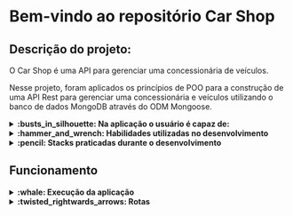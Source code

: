 # Bem-vindo ao repositório Car Shop

## Descrição do projeto:

O Car Shop é uma API para gerenciar uma concessionária de veículos.

Nesse projeto, foram aplicados os princípios de POO para a construção de uma API Rest para gerenciar uma concessionária e veículos utilizando o banco de dados MongoDB através do ODM Mongoose.

<details>
  <summary><strong>:busts_in_silhouette: Na aplicação o usuário é capaz de: </strong></summary><br />


  - Cadastrar um novo carro
  - Listar todos os carros
  - Listar um carro pelo seu ID
  - Atualizar um carro existente
  - Deletar um carro existente

  - Cadastrar uma nova moto
  - Listar todas as motos
  - Listar uma moto pelo seu ID
  - Atualizar uma moto existente
  - Deletar uma moto existente

</details>

<details>
  <summary><strong> :hammer_and_wrench: Habilidades utilizadas no desenvolvimento</strong></summary><br />

- Práticas da arquitetura MSC
- Modelagem de dados com MongoDB através do ODM Mongoose;
- Construção de uma API REST com TypeScript e NodeJs;
- Práticas dos conhecimentos sobre os princípios SOLID;
- Práticas dos pilares de POO (Programação Orientada a Objetos): Herança, Abstração, Encapsulamento e Polimorfismo;
- Exercitar a Abstração para gerar projetos escaláveis e menos verbosos;
- Manuseio de containers com Docker;
- Práticas de utilização do framework Express;
- Teste unitários utilizando Chai e Sinon;

</details>

<details>
  <summary><strong>:pencil: Stacks praticadas durante o desenvolvimento</strong></summary><br />
  
- Node.js
- TypeScript
- Express.js
- Docker
- MongoDB
- Mongoose ODM
- Sinon stubs
- Chai testing library

</details>

 ##  Funcionamento
  
 <details>
  <summary><strong>:whale: Execução da aplicação </strong></summary><br />
  
  - Para iniciar o projeto basta ter o docker instalado e rodar o comando ```docker-compose up -d``` na pasta raiz do repositório.
  - Para finalizar o projeto rode o comando `docker-compose down` na pasta raiz do repositório.
  - Para visualizar os logs do backend no terminal, rode o comando `docker-compose run logs app-car-shop` na pasta raiz do repositório.
  - A aplicação roda na porta ` 3001 `
  - Exemplo de rota final: `http://localhost:3001/cars`

  </details>

 <details>
  <summary><strong>:twisted_rightwards_arrows: Rotas </strong></summary><br />
  
  <details>
    <summary><strong> POST /cars </strong></summary><br />
  
  - Para realizar o cadastro de um novo carro, utilize o método `POST` em `/cars`, o body da requisição deve conter o seguinte formato:

    ```json
    {
      "model": "Marea",
      "year": 2002,
      "color": "Black",
      "status": true,
      "buyValue": 15.990,
      "doorsQty": 4,
      "seatsQty": 5
    }
    ```
  - O retorno será um status `200` e um `json` contendo o veículo cadastrado:
        
    ```json
    {
      "id": "6348513f34c397abcad040b2",
      "model": "Marea",
      "year": 2002,
      "color": "Black",
      "status": true,
      "buyValue": 15.990,
      "doorsQty": 4,
      "seatsQty": 5
    }
    ```
  
  </details>

  <details>
    <summary><strong> POST /motorcycles </strong></summary><br />
  
  - Para realizar o cadastro de uma nova moto, utilize o método `POST` em `/motorcycles`, o body da requisição deve conter o seguinte formato:

    ```json
    {
      "model": "Honda Cb 600f Hornet",
      "year": 2005,
      "color": "Yellow",
      "status": true,
      "buyValue": 30.000,
      "category": "Street",
      "engineCapacity": 600
    }
    ```
  
  - O retorno será um status `200` e um `json` contendo o veículo cadastrado:
        
    ```json
    {
      "id": "6348513f34c397abcad040b2",
      "model": "Honda Cb 600f Hornet",
      "year": 2005,
      "color": "Yellow",
      "status": true,
      "buyValue": 30.000,
      "category": "Street",
      "engineCapacity": 600
    }
    ```
  
  </details>

  <details>
  <summary><strong> GET /cars </strong></summary><br />

  - Utilizando o método GET em `/cars`, o retorno será um status `200` e um `json` contendo os carros cadastrados:
        
    ```json
    [
      {
        "id": "634852326b35b59438fbea2f",
        "model": "Marea",
        "year": 2002,
        "color": "Black",
        "status": true,
        "buyValue": 15.99,
        "doorsQty": 4,
        "seatsQty": 5
      },
      {
        "id": "634852326b35b59438fbea31",
        "model": "Tempra",
        "year": 1995,
        "color": "Black",
        "buyValue": 39,
        "doorsQty": 2,
        "seatsQty": 5
      }
    ]
    ```

  </details>
  
  <details>
  <summary><strong> GET /motorcycles </strong></summary><br />
  
  - Utilizando o método GET em `/motorcycles`, o retorno será um status `200` e um `json` contendo uma lista de todas as motos cadastradas:
        
    ```json
    [
      {
        "id": "634852326b35b59438fbea2f",
        "model": "Honda Cb 600f Hornet",
        "year": 2005,
        "color": "Yellow",
        "status": true,
        "buyValue": 30.000,
        "category": "Street",
        "engineCapacity": 600
      },
      {
        "id": "634852326b35b59438fbea31",
        "model": "Honda Cbr 1000rr",
        "year": 2011,
        "color": "Orange",
        "status": true,
        "buyValue": 59.900,
        "category": "Street",
        "engineCapacity": 1000
      }
    ]
    ```
  
  </details>

  <details>
  <summary><strong> GET /cars/:id </strong></summary><br />
  
  - Utilizando o método GET em `/cars/:id` é possível buscar um carro específico, basta enviar por parâmetro o ` id ` do veículo.
  - O ` id ` deve ser um valor válido de um veículo existente no banco de dados e seguir os padrões de id do MongoDB, como no exemplo abaixo:

    ```json
      http://localhost:3001/cars/6348513f34c397abcad040b2
    ```

  - O retorno será um status `200` e um `json` contendo o veículo com o id informado:
        
    ```json
    {
      "id": "6348513f34c397abcad040b2",
      "model": "Marea",
      "year": 2002,
      "color": "Black",
      "status": true,
      "buyValue": 15.990,
      "doorsQty": 4,
      "seatsQty": 5
    }
    ```
  - Caso o veículo não seja encontrado, será retornado o status ` 404 ` e um `json` contendo uma mensagem:
        
    ```json
    { "message": "Car not found" }
    ```
  - Caso um ` id ` inválido seja informado, será retornado o status ` 422 ` e um `json` contendo uma mensagem:
        
    ```json
    { "message": "Invalid mongo id" }
    ```

  </details>

  <details>
  <summary><strong> GET /motorcycles/:id </strong></summary><br />
  
  - Utilizando o método GET em `/motorcycles/:id` é possível buscar uma moto específica, basta enviar por parâmetro o ` id ` do veículo.
  - O ` id ` deve ser um valor válido de um veículo existente no banco de dados e seguir os padrões de id do MongoDB, como no exemplo abaixo:

    ```json
      http://localhost:3001/motorcycles/634852326b35b59438fbea2f
    ```

  - O retorno será um status `200` e um `json` contendo o veículo com o id informado:
        
    ```json
    {
      "id": "634852326b35b59438fbea2f",
      "model": "Honda Cb 600f Hornet",
      "year": 2005,
      "color": "Yellow",
      "status": true,
      "buyValue": 30.000,
      "category": "Street",
      "engineCapacity": 600
    }
    ```
  - Caso o veículo não seja encontrado, será retornado o status ` 404 ` e um `json` contendo uma mensagem:
        
    ```json
      { "message": "Motorcycle not found" }
    ```
  - Caso um ` id ` inválido seja informado, será retornado o status ` 422 ` e um `json` contendo uma mensagem:
  
    ```json
      { "message": "Invalid mongo id" }
    ```
  </details>

  <details>
  <summary><strong> PUT /cars/:id </strong></summary><br />
  
  - Utilizando o método PUT em `/cars/:id` é possível atualizar um carro específico, basta enviar por parâmetro o ` id ` do veículo e o ` body ` da requisição deve conter o seguinte formato:

    ```json
    {
      "model": "Marea",
      "year": 1992,
      "color": "Red",
      "status": true,
      "buyValue": 12.000,
      "doorsQty": 2,
      "seatsQty": 5
    }
    ```

  - O ` id ` deve ser um valor válido de um veículo existente no banco de dados e seguir os padrões de id do MongoDB, como no exemplo abaixo:

    ```json
      http://localhost:3001/cars/634852326b35b59438fbea2f
    ```

  - O retorno será um status `200` e um `json` contendo o veículo com o id informado:
        
    ```json
    {
      "id": "634852326b35b59438fbea2f",
      "model": "Marea",
      "year": 1992,
      "color": "Red",
      "status": true,
      "buyValue": 12.000,
      "doorsQty": 2,
      "seatsQty": 5
    }
    ```
  - Caso o veículo não seja encontrado, será retornado o status ` 404 ` e um `json` contendo uma mensagem:

    ```json
    { "message": "Car not found" }
    ```
  - Caso um ` id ` inválido seja informado, será retornado o status ` 422 ` e um `json` contendo uma mensagem:

    ```json
    { "message": "Invalid mongo id" }
    ```
  </details>

  <details>
  <summary><strong> PUT /motorcycles/:id </strong></summary><br />
  
  - Utilizando o método PUT em `/motorcycles/:id` é possível atualizar uma moto específica, basta enviar por parâmetro o ` id ` do veículo e o ` body ` da requisição deve conter o seguinte formato:

    ```json
    {
      "model": "Honda Cb 600f Hornet",
      "year": 2014,
      "color": "Red",
      "status": true,
      "buyValue": 45.000,
      "category": "Street",
      "engineCapacity": 600
    }
    ```

  - O ` id ` deve ser um valor válido de um veículo existente no banco de dados e seguir os padrões de id do MongoDB, como no exemplo abaixo:

    ```json
      http://localhost:3001/motorcycles/634852326b35b59438fbea2f
    ```

  - O retorno será um status `200` e um `json` contendo o veículo com o id informado:
        
    ```json
    {
      "id": "634852326b35b59438fbea2f",
      "model": "Honda Cb 600f Hornet",
      "year": 2014,
      "color": "Red",
      "status": true,
      "buyValue": 45.000,
      "category": "Street",
      "engineCapacity": 600
    }
    ```
  - Caso o veículo não seja encontrado, será retornado o status ` 404 ` e um `json` contendo uma mensagem:

    ```json
    { "message": "Motorcycle not found" }
    ```
  - Caso um ` id ` inválido seja informado, será retornado o status ` 422 ` e um `json` contendo uma mensagem:

    ```json
    { "message": "Invalid mongo id" }
    ```
  </details>

  <details>
  <summary><strong> DELETE /cars/:id </strong></summary><br />
  
  - Utilizando o método DELETE em `/cars/:id` é possível deletar um carro do banco de dados, basta enviar por parâmetro o ` id ` do veículo:
  - O ` id ` deve ser um valor válido de um veículo existente no banco de dados e seguir os padrões de id do MongoDB, como no exemplo abaixo:

    ```json
      http://localhost:3001/cars/634852326b35b59438fbea2f
    ```

  - O retorno será um status ` 204 ` sem ` body `:

  - Caso o veículo não seja encontrado, será retornado o status ` 404 ` e um `json` contendo uma mensagem:

    ```json
    { "message": "Car not found" }
    ```
  - Caso um ` id ` inválido seja informado, será retornado o status ` 422 ` e um `json` contendo uma mensagem:

    ```json
    { "message": "Invalid mongo id" }
    ```
  </details>

  <details>
  <summary><strong> DELETE /motorcycles/:id </strong></summary><br />
  
  - Utilizando o método DELETE em `/motorcycles/:id` é possível deletar uma moto do banco de dados, basta enviar por parâmetro o ` id ` do veículo:
  - O ` id ` deve ser um valor válido de um veículo existente no banco de dados e seguir os padrões de id do MongoDB, como no exemplo abaixo:

    ```json
      http://localhost:3001/motorcycles/634852326b35b59438fbea2f
    ```

  - O retorno será um status ` 204 ` sem ` body `:

  - Caso o veículo não seja encontrado, será retornado o status ` 404 ` e um `json` contendo uma mensagem:

    ```json
    { "message": "Motorcycle not found" }
    ```
  - Caso um ` id ` inválido seja informado, será retornado o status ` 422 ` e um `json` contendo uma mensagem:

    ```json
    { "message": "Invalid mongo id" }
    ```
  </details>
  
</details>
